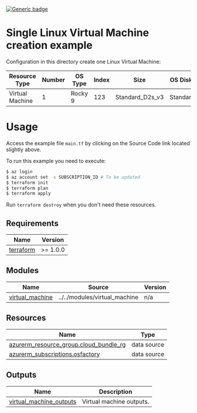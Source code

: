 <!-- BEGIN_AUTOMATED_INFRACOST_BLOCK -->
[![Generic badge](https://img.shields.io/badge/MonthlyCost-€61-purple.svg)](https://azure.microsoft.com/en-us/pricing/calculator/)
<!-- END_AUTOMATED_INFRACOST_BLOCK -->
# Single Linux Virtual Machine creation example

Configuration in this directory create one Linux Virtual Machine:

| Resource Type| Number | OS Type | Index | Size | OS Disk Type | Role | AD Domain
|--|--|--|--|--|--|--|--|
| Virtual Machine | 1 | Rocky 9 | 123 | Standard_D2s_v3 | Standard_LRS | example | DomainName |

<!-- BEGIN_AUTOMATED_TF_DOCS_BLOCK -->

# Usage

Access the example file `main.tf` by clicking on the Source Code link located slightly above.

To run this example you need to execute:

```bash
$ az login
$ az account set -s SUBSCRIPTION_ID # To be updated
$ terraform init
$ terraform plan
$ terraform apply
```

Run `terraform destroy` when you don't need these resources.
## Requirements

| Name | Version |
|------|---------|
| <a name="requirement_terraform"></a> [terraform](#requirement\_terraform) | >= 1.0.0 |
## Modules

| Name | Source | Version |
|------|--------|---------|
| <a name="module_virtual_machine"></a> [virtual\_machine](#module\_virtual\_machine) | ../../modules/virtual_machine | n/a |
## Resources

| Name | Type |
|------|------|
| [azurerm_resource_group.cloud_bundle_rg](https://registry.terraform.io/providers/hashicorp/azurerm/latest/docs/data-sources/resource_group) | data source |
| [azurerm_subscriptions.osfactory](https://registry.terraform.io/providers/hashicorp/azurerm/latest/docs/data-sources/subscriptions) | data source |

## Outputs

| Name | Description |
|------|-------------|
| <a name="output_virtual_machine_outputs"></a> [virtual\_machine\_outputs](#output\_virtual\_machine\_outputs) | Virtual machine outputs. |
<!-- END_AUTOMATED_TF_DOCS_BLOCK -->
